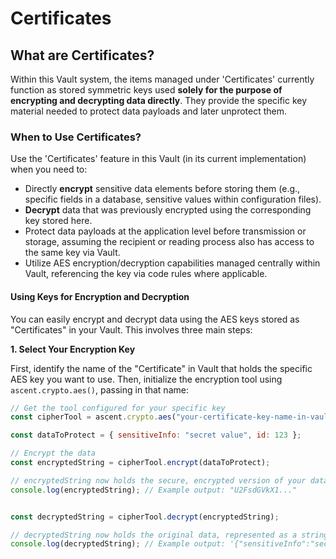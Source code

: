 # Certificates

## What are Certificates?

Within this Vault system, the items managed under 'Certificates' currently function as stored symmetric keys used **solely for the purpose of encrypting and decrypting data directly**. They provide the specific key material needed to protect data payloads and later unprotect them.



### When to Use Certificates?

Use the 'Certificates' feature in this Vault (in its current implementation) when you need to:

* Directly **encrypt** sensitive data elements before storing them (e.g., specific fields in a database, sensitive values within configuration files).
* **Decrypt** data that was previously encrypted using the corresponding key stored here.
* Protect data payloads at the application level before transmission or storage, assuming the recipient or reading process also has access to the same key via Vault.
* Utilize AES encryption/decryption capabilities managed centrally within Vault, referencing the key via code rules where applicable.

#### Using Keys for Encryption and Decryption

You can easily encrypt and decrypt data using the AES keys stored as "Certificates" in your Vault. This involves three main steps:

**1. Select Your Encryption Key**

First, identify the name of the "Certificate" in Vault that holds the specific AES key you want to use. Then, initialize the encryption tool using `ascent.crypto.aes()`, passing in that name:

```javascript
// Get the tool configured for your specific key
const cipherTool = ascent.crypto.aes("your-certificate-key-name-in-vault");

const dataToProtect = { sensitiveInfo: "secret value", id: 123 };

// Encrypt the data
const encryptedString = cipherTool.encrypt(dataToProtect);

// encryptedString now holds the secure, encrypted version of your data
console.log(encryptedString); // Example output: "U2FsdGVkX1..."


const decryptedString = cipherTool.decrypt(encryptedString);

// decryptedString now holds the original data, represented as a string
console.log(decryptedString); // Example output: '{"sensitiveInfo":"secret value","id":123}'

```
